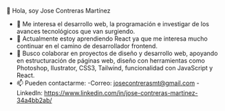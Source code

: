   👋 Hola, soy Jose Contreras Martínez
  - 👀 Me interesa el desarrollo web, la programación e investigar de los avances tecnológicos que van surgiendo. 
  - 🌱 Actualmente estoy aprendiendo React ya que me interesa mucho continuar en el camino de desarrollador frontend.
  - 💞️ Busco colaborar en proyectos de diseño y desarrollo web, apoyando en estructuración de páginas web, diseño con herramientas como Photoshop, Ilustrator, CSS3, Tailwind, funcionalidad con JavaScript y React.
  - 📫 Pueden contactarme: 
      -Correo: josecontrerasmt@gmail.com
    	-LinkedIn: https://www.linkedin.com/in/jose-contreras-martinez-34a4bb2ab/ 
